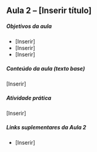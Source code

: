## Aula 2 – [Inserir título]

##### Objetivos da aula
- [Inserir]
- [Inserir]
- [Inserir]

##### Conteúdo da aula (texto base)
[Inserir]

##### Atividade prática
[Inserir]

##### Links suplementares da Aula 2
- [Inserir]

